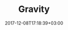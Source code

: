 ---
title: "Gravity"
date: 2017-12-08T17:18:39+03:00
tag: "type2"
info:
    one: "Audit of the Delegated Proof-of-Importance protocol to evaluate information security risks "
    two: ""
    img: "/images/content/gravity-min.png"
about:
    title: "About"
    text: "The Gravity company has developed the Delegated Proof-of-Importance protocol that integrates the concepts of the Delegated Proof-of-Stake (DPoS) and Proof-of-Importance (PoI) algorithms. The protocol builds upon the modified Graphene core and takes into account the transactional activity of the node in the network, in addition to its ownership share. Thus, the rate of emission in the network depends on the economy (network) growth, and network users are rewarded based on their engagement level. The protocol also allows all network members to delegate the right to validate blocks to a limited number of participants
"
    year: ""
    client: ""
    industry: ""
goal:
    title: "QBT Tasks"
    text: "QIWI Blockchain Technologies performed an audit of the Gravity: Delegated Proof-of-Importance Protocol to evaluate information security risks. Our experts tested the system for attacks related to the artificial activity within the network, including such activities in order to implement a 51% and DDoS attacks. We also defined the optimal parameters for the protocol model to reduce those risks.

"
    blocks: []

---